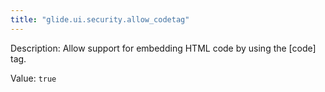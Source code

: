 ```yaml
---
title: "glide.ui.security.allow_codetag"
---
```


Description: Allow support for embedding HTML code by using the [code] tag.

Value: `true`